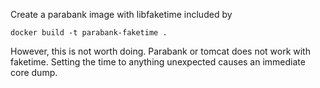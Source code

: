 Create a parabank image with libfaketime included by

    docker build -t parabank-faketime .

However, this is not worth doing. Parabank or tomcat does not work with faketime.
Setting the time to anything unexpected causes an immediate core dump.
